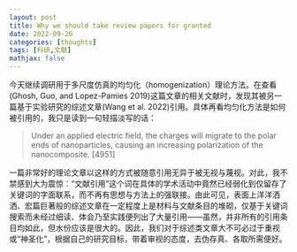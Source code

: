```yaml
---
layout: post
title: Why we should take review papers for granted
date: 2022-09-26
categories: [thoughts]
tags: [科研,文献]
mathjax: false
---
```


今天继续调研用于多尺度仿真的均匀化（homogenization）理论方法。在查看(Ghosh, Guo, and Lopez-Pamies 2019)这篇文章的相关文献时，发现其被另一篇基于实验研究的综述文章(Wang et al. 2022)引用。具体再看均匀化方法是如何被引用的，我只是读到一句轻描淡写的话：

> Under an applied electric field, the charges will migrate to the polar ends of nanoparticles, causing an increasing polarization of the nanocomposite. [4951]

一篇非常好的理论文章以这样的方式被随意引用无异于被无视与蔑视。对此，我不禁感到大为震惊：“文献引用”这个词在具体的学术活动中竟然已经弱化到仅留存了关键词的字面联系，而不再有思想与方法上的强联接。由此可见，表面上洋洋洒洒、宏篇巨著般的综述文章在一定程度上是材料与文献条目的堆砌，仅基于关键词搜索而未经过细读、体会乃至实践便列出了大量引用——虽然，并非所有的引用条目均如此，但水份应该是很大的。因此，我们对于综述类文章大不可必过于重视或“神圣化”，根据自己的研究目标，带着审视的态度，去伪存真、各取所需便好。
